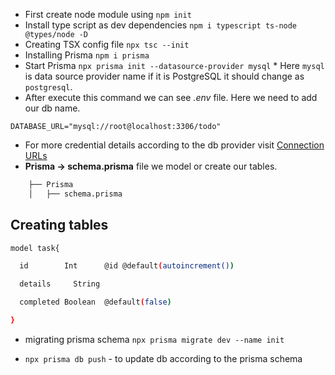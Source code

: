 * First create node module using `npm init`
* Install type script as dev dependencies `npm i typescript ts-node @types/node -D`
* Creating TSX config file `npx tsc --init`
* Installing Prisma `npm i prisma`
* Start Prisma `npx prisma init --datasource-provider mysql`
\* Here `mysql` is data source provider name if it is PostgreSQL it should change as `postgresql`.
* After execute this command we can see *.env* file. Here we need to add our db name.
```.env
DATABASE_URL="mysql://root@localhost:3306/todo"
```
* For more credential details according to the db provider visit  [Connection URLs](https://pris.ly/d/connection-strings)
* **Prisma -> schema.prisma** file we model or create our tables.
```bash
	├── Prisma
	│   ├── schema.prisma
```

## Creating tables
```bash
model task{

  id        Int      @id @default(autoincrement())

  details     String

  completed Boolean  @default(false)

}
```
 * migrating prisma schema `npx prisma migrate dev --name init`
- `npx prisma db push` - to update db according to the prisma schema
